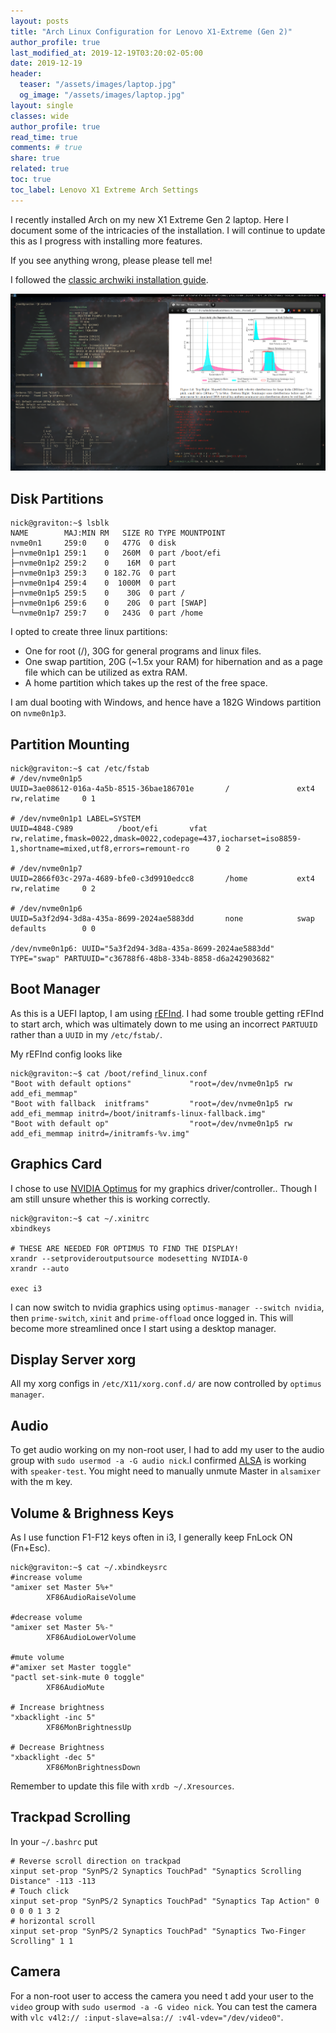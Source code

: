 ```yaml
---
layout: posts
title: "Arch Linux Configuration for Lenovo X1-Extreme (Gen 2)"
author_profile: true
last_modified_at: 2019-12-19T03:20:02-05:00
date: 2019-12-19
header:
  teaser: "/assets/images/laptop.jpg"
  og_image: "/assets/images/laptop.jpg"
layout: single
classes: wide
author_profile: true
read_time: true
comments: # true
share: true
related: true
toc: true
toc_label: Lenovo X1 Extreme Arch Settings
---
```

I recently installed Arch on my new X1 Extreme Gen 2 laptop. Here I document some of the intricacies of the installation. I will continue to update this as I progress with installing more features.

If you see anything wrong, please please tell me!

I followed the [classic archwiki installation guide](https://wiki.archlinux.org/index.php/installation_guide).

![desktop](/assets/images/laptop_desktop.png)

## Disk Partitions
~~~shell
nick@graviton:~$ lsblk
NAME        MAJ:MIN RM   SIZE RO TYPE MOUNTPOINT
nvme0n1     259:0    0   477G  0 disk
├─nvme0n1p1 259:1    0   260M  0 part /boot/efi
├─nvme0n1p2 259:2    0    16M  0 part
├─nvme0n1p3 259:3    0 182.7G  0 part
├─nvme0n1p4 259:4    0  1000M  0 part
├─nvme0n1p5 259:5    0    30G  0 part /
├─nvme0n1p6 259:6    0    20G  0 part [SWAP]
└─nvme0n1p7 259:7    0   243G  0 part /home
~~~

I opted to create three linux partitions: 
* One for root (/), 30G for general programs and linux files.
* One swap partition, 20G (~1.5x your RAM) for hibernation and as a page file which can be utilized as extra RAM.
* A home partition which takes up the rest of the free space.

I am dual booting with Windows, and hence have a 182G Windows partition on `nvme0n1p3`.

## Partition Mounting
~~~shell
nick@graviton:~$ cat /etc/fstab
# /dev/nvme0n1p5
UUID=3ae08612-016a-4a5b-8515-36bae186701e       /               ext4            rw,relatime     0 1

# /dev/nvme0n1p1 LABEL=SYSTEM
UUID=4848-C989          /boot/efi       vfat            rw,relatime,fmask=0022,dmask=0022,codepage=437,iocharset=iso8859-1,shortname=mixed,utf8,errors=remount-ro      0 2

# /dev/nvme0n1p7
UUID=2866f03c-297a-4689-bfe0-c3d9910edcc8       /home           ext4            rw,relatime     0 2

# /dev/nvme0n1p6
UUID=5a3f2d94-3d8a-435a-8699-2024ae5883dd       none            swap            defaults        0 0

/dev/nvme0n1p6: UUID="5a3f2d94-3d8a-435a-8699-2024ae5883dd" TYPE="swap" PARTUUID="c36788f6-48b8-334b-8858-d6a242903682"
~~~

## Boot Manager
As this is a UEFI laptop, I am using [rEFInd](https://wiki.archlinux.org/index.php/REFInd). I had some trouble getting rEFInd to start arch, which was ultimately down to me using an incorrect `PARTUUID` rather than a `UUID` in my `/etc/fstab/`.

My rEFInd config looks like
~~~shell
nick@graviton:~$ cat /boot/refind_linux.conf
"Boot with default options"             "root=/dev/nvme0n1p5 rw add_efi_memmap"
"Boot with fallback  initframs"         "root=/dev/nvme0n1p5 rw add_efi_memmap initrd=/boot/initramfs-linux-fallback.img"
"Boot with default op"                  "root=/dev/nvme0n1p5 rw add_efi_memmap initrd=/initramfs-%v.img"
~~~

## Graphics Card
I chose to use [NVIDIA Optimus](https://wiki.archlinux.org/index.php/NVIDIA_Optimus) for my graphics driver/controller.. Though I am still unsure whether this is working correctly.

~~~shell
nick@graviton:~$ cat ~/.xinitrc
xbindkeys

# THESE ARE NEEDED FOR OPTIMUS TO FIND THE DISPLAY!
xrandr --setprovideroutputsource modesetting NVIDIA-0
xrandr --auto

exec i3
~~~

I can now switch to nvidia graphics using `optimus-manager --switch nvidia`, then `prime-switch`, `xinit` and `prime-offload` once logged in. This will become more streamlined once I start using a desktop manager.


## Display Server xorg
All my xorg configs in `/etc/X11/xorg.conf.d/` are now controlled by `optimus manager`.

## Audio
To get audio working on my non-root user, I had to add my user to the audio group with `sudo usermod -a -G audio nick`.I confirmed [ALSA](https://en.wikipedia.org/wiki/Alsamixer) is working with `speaker-test`. You might need to manually unmute Master in `alsamixer` with the m key.

## Volume & Brighness Keys
As I use function F1-F12 keys often in i3, I generally keep FnLock ON (Fn+Esc).
~~~shell
nick@graviton:~$ cat ~/.xbindkeysrc
#increase volume
"amixer set Master 5%+"
        XF86AudioRaiseVolume

#decrease volume
"amixer set Master 5%-"
        XF86AudioLowerVolume

#mute volume
#"amixer set Master toggle"
"pactl set-sink-mute 0 toggle"
        XF86AudioMute

# Increase brightness
"xbacklight -inc 5"
        XF86MonBrightnessUp

# Decrease Brightness
"xbacklight -dec 5"
        XF86MonBrightnessDown
~~~
Remember to update this file with `xrdb ~/.Xresources`.

## Trackpad Scrolling
In your `~/.bashrc` put
~~~shell
# Reverse scroll direction on trackpad
xinput set-prop "SynPS/2 Synaptics TouchPad" "Synaptics Scrolling Distance" -113 -113
# Touch click
xinput set-prop "SynPS/2 Synaptics TouchPad" "Synaptics Tap Action" 0 0 0 0 1 3 2
# horizontal scroll
xinput set-prop "SynPS/2 Synaptics TouchPad" "Synaptics Two-Finger Scrolling" 1 1
~~~

## Camera
For a non-root user to access the camera you need t add your user to the `video` group with `sudo usermod -a -G video nick`. You can test the camera with `vlc v4l2:// :input-slave=alsa:// :v4l-vdev="/dev/video0"`.
